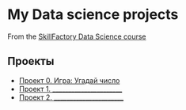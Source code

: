 # My Data science projects
From the [SkillFactory Data Science course](https://skillfactory.ru/data-scientist-pro)

## Проекты

* [Проект 0. Игра: Угадай число](https://github.com/Anton-27/study_data_science)
* [Проект 1. ______________________](_______)
* [Проект 2. ______________________](_______)